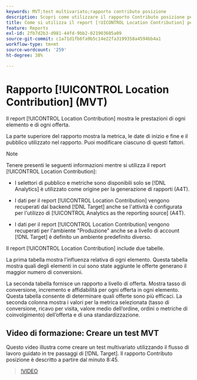 ```yaml
---
keywords: MVT;test multivariato;rapporto contributo posizione
description: Scopri come utilizzare il rapporto Contributo posizione per le attività Adobe [!DNL Target] [!UICONTROL Experience Targeting] che mostrano le prestazioni di ogni elemento e di ogni offerta.
title: Come si utilizza il report [!UICONTROL Location Contribution] per le attività [!UICONTROL Multivariate Test]?
feature: Reports
exl-id: 2fb7d2b3-d981-44fd-9bb2-021903605a09
source-git-commit: c1a71d1fb6fa9b5c14e22fa3199358a4594bb4a1
workflow-type: tm+mt
source-wordcount: '259'
ht-degree: 38%

---
```


# Rapporto [!UICONTROL Location Contribution] (MVT)

Il report [!UICONTROL Location Contribution] mostra le prestazioni di ogni elemento e di ogni offerta.

La parte superiore del rapporto mostra la metrica, le date di inizio e fine e il pubblico utilizzato nel rapporto. Puoi modificare ciascuno di questi fattori.

>[!NOTE]
>
>Tenere presenti le seguenti informazioni mentre si utilizza il report [!UICONTROL Location Contribution]:
>
>* I selettori di pubblico e metriche sono disponibili solo se [!DNL Analytics] è utilizzato come origine per la generazione di rapporti (A4T).
>
>* I dati per il report [!UICONTROL Location Contribution] vengono recuperati dal backend [!DNL Target] anche se l&#39;attività è configurata per l&#39;utilizzo di [!UICONTROL Analytics as the reporting source] (A4T).
>
>* I dati per il report [!UICONTROL Location Contribution] vengono recuperati per l&#39;ambiente &quot;Produzione&quot; anche se a livello di account [!DNL Target] è definito un ambiente predefinito diverso.

Il report [!UICONTROL Location Contribution] include due tabelle.

La prima tabella mostra l’influenza relativa di ogni elemento. Questa tabella mostra quali degli elementi in cui sono state aggiunte le offerte generano il maggior numero di conversioni.

La seconda tabella fornisce un rapporto a livello di offerta. Mostra tasso di conversione, incremento e affidabilità per ogni offerta in ogni elemento. Questa tabella consente di determinare quali offerte sono più efficaci. La seconda colonna mostra i valori per la metrica selezionata (tasso di conversione, ricavo per visita, valore medio dell’ordine, ordini o metriche di coinvolgimento) dell’offerta e di una standardizzazione.

## Video di formazione: Creare un test MVT

Questo video illustra come creare un test multivariato utilizzando il flusso di lavoro guidato in tre passaggi di [!DNL Target]. Il rapporto Contributo posizione è descritto a partire dal minuto 8:45.

>[!VIDEO](https://video.tv.adobe.com/v/17395)

